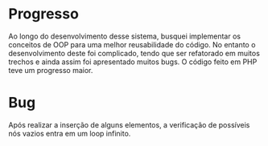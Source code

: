 # Progresso

Ao longo do desenvolvimento desse sistema, busquei implementar os conceitos de OOP para uma melhor reusabilidade do código.
No entanto o desenvolvimento deste foi complicado, tendo que ser refatorado em muitos trechos e ainda assim foi apresentado muitos bugs.
O código feito em PHP teve um progresso maior. 

# Bug 

Após realizar a inserção de alguns elementos, a verificação de possíveis nós vazios entra em um loop infinito.   